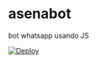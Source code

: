 # asenabot
bot whatsapp usando JS

[![Deploy](https://www.herokucdn.com/deploy/button.svg)](https://heroku.com/deploy?template=https://github.com/erickythierry/asenabot/tree/main)
